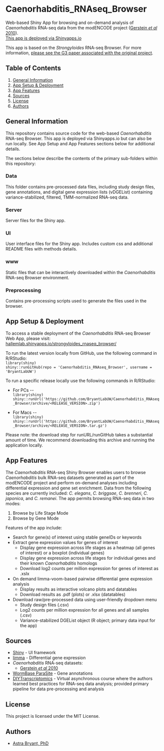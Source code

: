 # Caenorhabditis_RNAseq_Browser 
Web-based Shiny App for browsing and on-demand analysis of *Caenorhabditis* RNA-seq data from the modENCODE project ([Gerstein *et al* 2010](https://pubmed.ncbi.nlm.nih.gov/21177976/)).  
[This app is deployed via Shinyapps.io](https://bryantlabuw.shinyapps.io/Caenorhabditis_RNAseq_Browser/)

This app is based on the *Strongyloides* RNA-seq Browser. For more information, [please see the G3 paper associated with the original project](https://pubmed.ncbi.nlm.nih.gov/33823530/).

## Table of Contents  
1. [General Information](#general-information)
2. [App Setup & Deployment](#app-setup-&-deployment)
3. [App Features](#app-features)
4. [Sources](#sources)
5. [License](#license)
6. [Authors](#authors)

## General Information
This repository contains source code for the web-based *Caenorhabditis* RNA-seq Browser. This app is deployed via Shinyapps.io but can also be run locally. See App Setup and App Features sections below for additional details.  

The sections below describe the contents of the primary sub-folders within this repository:

### Data  
This folder contains pre-processed data files, including study design files, gene annotations, and digital gene expression lists (vDGEList) containing variance-stabilized, filtered, TMM-normalized RNA-seq data.

### Server
Server files for the Shiny app.

### UI
User interface files for the Shiny app. Includes custom css and additional README files with methods details.

### www
Static files that can be interactively downloaded within the *Caenorhabditis* RNA-seq Browser environment.

### Preprocessing
Contains pre-processing scripts used to generate the files used in the browser.

## App Setup & Deployment
To access a stable deployment of the *Caenorhabditis* RNA-seq Browser Web App, please visit:   [hallemlab.shinyapps.io/strongyloides_rnaseq_browser/](https://hallemlab.shinyapps.io/Strongyloides_RNAseq_Browser/)  


To run the latest version locally from GitHub, use the following command in R/RStudio:  
`library(shiny)`  
`shiny::runGitHub(repo = 'Caenorhabditis_RNAseq_Browser', username = 'BryantLabUW')`  

To run a specific release locally use the following commands in R/RStudio:  
  * For PCs --  
    `library(shiny)`  
    `shiny::runUrl('https://github.com/BryantLabUW/Caenorhabditis_RNAseq_Browser/archive/<RELEASE_VERSION>.zip') ` 

  * For Macs --  
    `library(shiny)`  
    `shiny::runUrl('https://github.com/BryantLabUW/Caenorhabditis_RNAseq_Browser/archive/<RELEASE_VERSION>.tar.gz')`  

Please note: the download step for runURL/runGitHub takes a substantial amount of time. We recommend downloading this archive and running the application locally. 

## App Features  
The *Caenorhabditis* RNA-seq Shiny Browser enables users to browse *Caenorhabditis* bulk RNA-seq datasets generated as part of the modENCODE project and perform on-demand analyses including differential expression and gene set enrichment. Data from the following species are currently included: *C. elegans*, *C. briggsae*, *C. brenneri*, *C. japonica*, and *C. remanei*. The app permits browsing RNA-seq data in two modes:

  1. Browse by Life Stage Mode
  2. Browse by Gene Mode  
  
Features of the app include:  

* Search for gene(s) of interest using stable geneIDs or keywords
* Extract gene expression values for genes of interest
  - Display gene expression across life stages as a heatmap (all genes of interest) or a boxplot (individual genes)
  - Display gene expression across life stages for individual genes and their known *Caenorhabditis* homologs
  - Download log2 counts per million expression for genes of interest as .xslx
* On demand limma-voom-based pairwise differential gene expression analysis
  - Display results as interactive volcano plots and datatables
  - Download results as .pdf (plots) or .xlsx (datatables)
* Download raw/pre-processed data using user-friendly dropdown menu
  - Study design files (.csv)
  - Log2 counts per million expression for all genes and all samples (.csv)
  - Variance-stabilized DGEList object (R object; primary data input for the app)


## Sources
* [Shiny](https://shiny.rstudio.com/) - UI framework
* [limma](https://bioconductor.org/packages/release/bioc/html/limma.html) - Differential gene expression
* *Caenorhabditis* RNA-seq datasets:
  - [Gerstein *et al* 2010](https://pubmed.ncbi.nlm.nih.gov/21177976/)
* [WormBase ParaSite](https://parasite.wormbase.org/index.html) - Gene annotations
* [DIYTranscriptomics](http://diytranscriptomics.com/) - Virtual asynchronous course where the authors learned best practices for RNA-seq data analysis; provided primary pipeline for data pre-processing and analysis

## License  
This project is licensed under the MIT License. 

## Authors  
* [Astra Bryant, PhD](https://github.com/astrasb)

